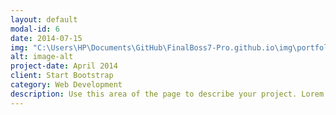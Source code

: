 ```yaml
---
layout: default
modal-id: 6
date: 2014-07-15
img: "C:\Users\HP\Documents\GitHub\FinalBoss7-Pro.github.io\img\portfolio\pexels-craigmdennis-57007.jpg"
alt: image-alt
project-date: April 2014
client: Start Bootstrap
category: Web Development
description: Use this area of the page to describe your project. Lorem ipsum dolor sit amet, consectetur adipisicing elit. Mollitia neque assumenda ipsam nihil, molestias magnam, recusandae quos quis inventore quisquam velit asperiores, vitae? Reprehenderit soluta, eos quod consequuntur itaque. Nam.
---
```

